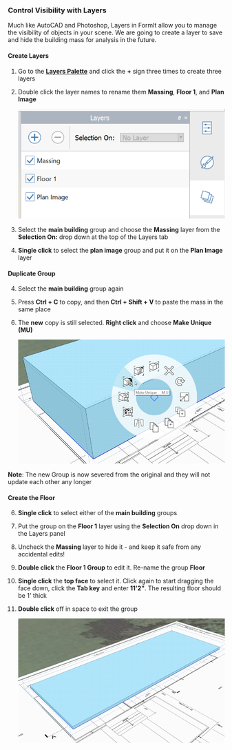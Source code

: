 ### Control Visibility with Layers
Much like AutoCAD and Photoshop, Layers in FormIt allow you to manage the visibility of objects in your scene. We are going to create a layer to save and hide the building mass for analysis in the future.

#### Create Layers

1. Go to the [**Layers Palette**](../formit-introduction/tool-bars.md) and click the **+** sign three times to create three layers

2. Double click the layer names to rename them **Massing**, **Floor 1**, and **Plan Image**
     
     ![](./images/10c435cf-fcc2-4a4b-9135-094dea903da2.png)

3. Select the **main building** group and choose the **Massing** layer from the **Selection On:** drop down at the top of the Layers tab

10. **Single click** to select the **plan image** group and put it on the **Plan Image** layer

#### Duplicate Group

4. Select the **main building** group again 

5. Press **Ctrl + C** to copy, and then **Ctrl + Shift + V** to paste the mass in the same place

5. The **new** copy is still selected. **Right click** and choose **Make Unique (MU)**

     ![](./images/3f46a20c-a1ab-44a1-8ba3-d2cdb050f1bd.png)

**Note**: The new Group is now severed from the original and they will not update each other any longer

#### Create the Floor

6. **Single click** to select either of the **main building** groups

7. Put the group on the **Floor 1** layer using the **Selection On** drop down in the Layers panel

8. Uncheck the **Massing** layer to hide it - and keep it safe from any accidental edits!

9. **Double click** the **Floor 1 Group** to edit it. Re-name the group **Floor**

10. **Single click** the **top face** to select it. Click again to start dragging the face down, click the **Tab key** and enter **11'2"**. The resulting floor should be 1' thick

11. **Double click** off in space to exit the group

     ![](./images/UpperTerraceSketch_5.png)


